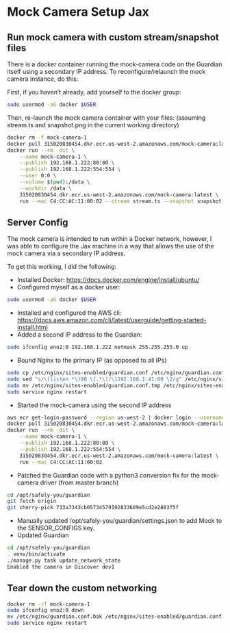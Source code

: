 # Mock Camera Setup Jax

## Run mock camera with custom stream/snapshot files

There is a docker container running the mock-camera code on the Guardian itself
using a secondary IP address. To reconfigure/relaunch the mock camera instance,
do this:

First, if you haven’t already, add yourself to the docker group:

```sh
sudo usermod -aG docker $USER
```

Then, re-launch the mock camera container with your files:
(assuming stream.ts and snapshot.png in the current working directory)

```sh
docker rm -f mock-camera-1
docker pull 315020830454.dkr.ecr.us-west-2.amazonaws.com/mock-camera:latest
docker run --rm -dit \
    --name mock-camera-1 \
    --publish 192.168.1.222:80:80 \
    --publish 192.168.1.222:554:554 \
    --user 0:0 \
    --volume $(pwd):/data \
    --workdir /data \
    315020830454.dkr.ecr.us-west-2.amazonaws.com/mock-camera:latest \
    run --mac C4:CC:AC:11:00:02 --stream stream.ts --snapshot snapshot.png
```

## Server Config

The mock camera is intended to run within a Docker network, however, I was able to configure the
Jax machine in a way that allows the use of the mock camera via a secondary IP address.

To get this working, I did the following:

- Installed Docker: https://docs.docker.com/engine/install/ubuntu/
- Configured myself as a docker user:

```sh
sudo usermod -aG docker $USER
```

- Installed and configured the AWS cli: https://docs.aws.amazon.com/cli/latest/userguide/getting-started-install.html
- Added a second IP address to the Guardian:

```sh
sudo ifconfig eno2:0 192.168.1.222 netmask 255.255.255.0 up
```

- Bound Nginx to the primary IP (as opposed to all IPs)

```sh
sudo cp /etc/nginx/sites-enabled/guardian.conf /etc/nginx/guardian.conf.bak
sudo sed "s/\(listen *\)80 \(.*\)/\1192.168.1.41:80 \2/g" /etc/nginx/sites-enabled/guardian.conf > /etc/nginx/sites-enabled/guardian.conf.tmp
sudo mv /etc/nginx/sites-enabled/guardian.conf.tmp /etc/nginx/sites-enabled/guardian.conf
sudo service nginx restart
```

- Started the mock-camera using the second IP address

```sh
aws ecr get-login-password --region us-west-2 | docker login --username AWS --password-stdin 315020830454.dkr.ecr.us-west-2.amazonaws.com
docker pull 315020830454.dkr.ecr.us-west-2.amazonaws.com/mock-camera:latest
docker run --rm -dit \
    --name mock-camera-1 \
    --publish 192.168.1.222:80:80 \
    --publish 192.168.1.222:554:554 \
    315020830454.dkr.ecr.us-west-2.amazonaws.com/mock-camera:latest \
    run --mac C4:CC:AC:11:00:02
```

- Patched the Guardian code with a python3 conversion fix for the mock-camera driver (from master branch)

```sh
cd /opt/safely-you/guardian
git fetch origin
git cherry-pick 733a7343cb05734579192833689e5cd2e2883f5f
```

- Manually updated /opt/safely-you/guardian/settings.json to add Mock to the SENSOR_CONFIGS key.
- Updated Guardian

```sh
cd /opt/safely-you/guardian
. venv/bin/activate
./manage.py task update_network_state
Enabled the camera in Discover dev1
```

## Tear down the custom networking

```sh
docker rm -rf mock-camera-1
sudo ifconfig eno2:0 down
mv /etc/nginx/guardian.conf.bak /etc/nginx/sites-enabled/guardian.conf
sudo service nginx restart
```
